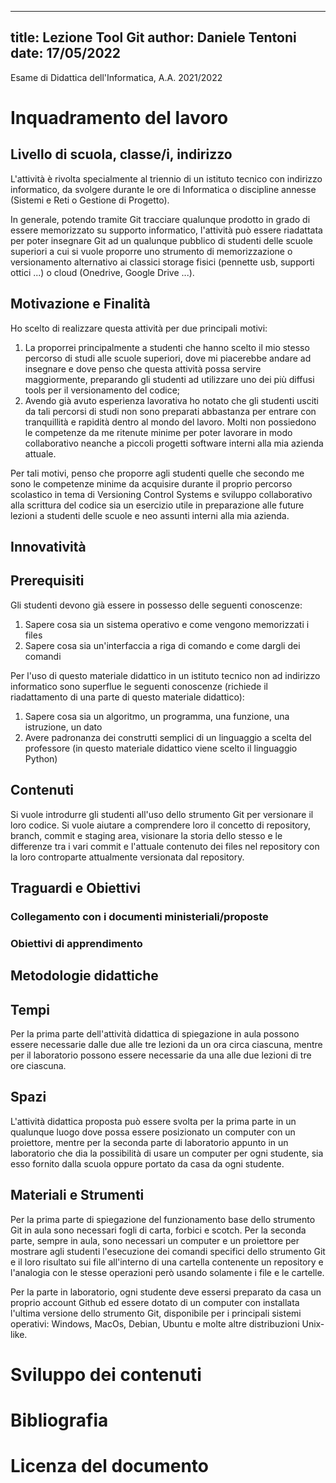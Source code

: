 <!--
SPDX-FileCopyrightText: 2022 Daniele Tentoni <daniele.tentoni.1996@gmail.com>

SPDX-License-Identifier: GPL-3.0-only
-->

---
title: Lezione Tool Git
author: Daniele Tentoni
date: 17/05/2022
---

Esame di Didattica dell'Informatica, A.A. 2021/2022

<!--
# Changelog (se necessario)

Se questa relazione è stata già consegnata in precedenza, indicare qui

* i cambiamenti più sificativi
* dove trovare un eventuale diff (se ritenuto necessario)
* risposte a eventuali domande/commenti fatti dai docenti sulle versioni precedenti
-->

# Inquadramento del lavoro

## Livello di scuola, classe/i, indirizzo

<!--
A chi è rivolta questa attività?

In quale specifica disciplina scolastica (o le discipline, ovviamente
l'informatica deve essere la disciplina prevalente) si colloca
l'attività?

- Per la scuola dell'infanzia / primaria / scuole \"medie\" si può fare riferimento a una delle discipline nelle Indicazioni Nazionali, nei Nuovi Scenari, e/o alla disciplina Informatica dalla Proposta CINI
- Per le scuole secondarie di secondo grado (superiori), fare riferimento ai documenti ministeriali e/o alla Proposta CINI.

Può essere---adattata---rivolta a studenti di diverse età e indirizzi?
-->

<!-- TODO: Controllare i documenti ministeriali e/o alla Proposta CINI -->
L'attività è rivolta specialmente al triennio di un istituto tecnico con indirizzo informatico, da svolgere durante le ore di Informatica o discipline annesse (Sistemi e Reti o Gestione di Progetto).

In generale, potendo tramite Git tracciare qualunque prodotto in grado di essere memorizzato su supporto informatico, l'attività può essere riadattata per poter insegnare Git ad un qualunque pubblico di studenti delle scuole superiori a cui si vuole proporre uno strumento di memorizzazione o versionamento alternativo ai classici storage fisici (pennette usb, supporti ottici ...) o cloud (Onedrive, Google Drive ...).

## Motivazione e Finalità

<!--
Perché avete scelto di realizzare questa specifica attività

Una sua brevissima descrizione generale
-->

Ho scelto di realizzare questa attività per due principali motivi:

1. La proporrei principalmente a studenti che hanno scelto il mio stesso percorso di studi alle scuole superiori, dove mi piacerebbe andare ad insegnare e dove penso che questa attività possa servire maggiormente, preparando gli studenti ad utilizzare uno dei più diffusi tools per il versionamento del codice;
2. Avendo già avuto esperienza lavorativa ho notato che gli studenti usciti da tali percorsi di studi non sono preparati abbastanza per entrare con tranquillità e rapidità dentro al mondo del lavoro. Molti non possiedono le competenze da me ritenute minime per poter lavorare in modo collaborativo neanche a piccoli progetti software interni alla mia azienda attuale.

Per tali motivi, penso che proporre agli studenti quelle che secondo me sono le competenze minime da acquisire durante il proprio percorso scolastico in tema di Versioning Control Systems e sviluppo collaborativo alla scrittura del codice sia un esercizio utile in preparazione alle future lezioni a studenti delle scuole e neo assunti interni alla mia azienda.

## Innovatività

<!--
Perché questa proposta è innovativa? Cosa è già presente su questo tema nella ricerca in Didattica dell'Informatica o nelle risorse disponibili online?
-->

## Prerequisiti

<!--
Elencare i contenuti che si suppone siano già stati svolti e appresi dagli studenti
-->

Gli studenti devono già essere in possesso delle seguenti conoscenze:
1. Sapere cosa sia un sistema operativo e come vengono memorizzati i files
2. Sapere cosa sia un'interfaccia a riga di comando e come dargli dei comandi

Per l'uso di questo materiale didattico in un istituto tecnico non ad indirizzo informatico sono superflue le seguenti conoscenze (richiede il riadattamento di una parte di questo materiale didattico):
1. Sapere cosa sia un algoritmo, un programma, una funzione, una istruzione, un dato
2. Avere padronanza dei construtti semplici di un linguaggio a scelta del professore (in questo materiale didattico viene scelto il linguaggio Python)

## Contenuti

<!--
Spiegare brevemente i contenuti. Se si tratta di contenuti banalmente chiari per un informatico, elencarli semplicemente. Se ci sono contenuti particolari o specifici illustrarli brevemente.
-->

Si vuole introdurre gli studenti all'uso dello strumento Git per versionare il loro codice. Si vuole aiutare a comprendere loro il concetto di repository, branch, commit e staging area, visionare la storia dello stesso e le differenze tra i vari commit e l'attuale contenuto dei files nel repository con la loro controparte attualmente versionata dal repository.

## Traguardi e Obiettivi

<!--
Quali traguardi e obiettivi di apprendimento si vuole raggiungere con le attività proposte?
-->

### Collegamento con i documenti ministeriali/proposte

<!--
Indicare quali traguardi/obiettivi presenti nei documenti rilevanti vengono
raggiunti (es. Indicazioni nazionali per il primo ciclo, Nuovi scenari,
Proposta CINI numerata, Indicazioni nazionali / linee guida per scuola
secondaria di secondo grado).
-->

### Obiettivi di apprendimento

<!--
E' obbligatorio scrivere gli obiettivi di apprendimento specifici basandosi su una tassonomia (es. Bloom rivisitata, Guerra-Frabboni-Arrigo, SOLO...)

E' possibile (ma non obbligatorio) organizzarli in termini di
* traguardi di competenze
* obiettivi di conoscenze e abilità
-->

## Metodologie didattiche

<!--
Elencare brevemente quali metodologie didattiche si utilizzano.

Da quelle più classiche (es. lezione frontale, dialogata... uno schema [qui](https://www.leonardope.it/pvw/app/default/pvw_img.php?sede_codice=PELS0001&doc=2130858)) a quelle più moderne (unplugged, cooperative learning, pair programming, flipped classroom) discusse o viste a lezione.

Massima libertà di introdurre altre metodologie non spiegate a lezione (es. EAS) con i dovuti riferimenti.

Se si parla di didattica della programmazione, fare anche riferimento ai relativi concetti (macchina concettuale, misconcezioni, visualizzazione, program comprehension) spiegati a lezione.
-->

## Tempi

<!--
Un'idea generale e indicativa dei tempi richiesti
-->

Per la prima parte dell'attività didattica di spiegazione in aula possono essere necessarie dalle due alle tre lezioni da un ora circa ciascuna, mentre per il laboratorio possono essere necessarie da una alle due lezioni di tre ore ciascuna.

## Spazi

<!--
Classe, laboratorio, cortile...
-->

L'attività didattica proposta può essere svolta per la prima parte in un qualunque luogo dove possa essere posizionato un computer con un proiettore, mentre per la seconda parte di laboratorio appunto in un laboratorio che dia la possibilità di usare un computer per ogni studente, sia esso fornito dalla scuola oppure portato da casa da ogni studente.

## Materiali e Strumenti

<!--
Quali materiali e strumenti (hardware e software, di ogni tipo, non solo informatico) sono necessari?
-->

Per la prima parte di spiegazione del funzionamento base dello strumento Git in aula sono necessari fogli di carta, forbici e scotch. Per la seconda parte, sempre in aula, sono necessari un computer e un proiettore per mostrare agli studenti l'esecuzione dei comandi specifici dello strumento Git e il loro risultato sui file all'interno di una cartella contenente un repository e l'analogia con le stesse operazioni però usando solamente i file e le cartelle.

Per la parte in laboratorio, ogni studente deve essersi preparato da casa un proprio account Github ed essere dotato di un computer con installata l'ultima versione dello strumento Git, disponibile per i principali sistemi operativi: Windows, MacOs, Debian, Ubuntu e molte altre distribuzioni Unix-like.

# Sviluppo dei contenuti

<!--
Questa deve essere la parte centrale e più corposa del documento.
Viene lasciata a voi massima libertà su come organizzarla.
Deve contenere almeno:
1. Materiale didattico per studenti
2. Guida per gli insegnanti
    * Consigli su come utilizzare il materiale didattico. E' possibile inframezzarli al materiale didattico per studenti (ma in tal caso chiarire bene cosa è per l'insegnante e cosa viene dato agli studenti)
    * Suggerimenti su come valutare il raggiungimento degli obiettivi di apprendimento da voi individuati (soprattutto valutazione formativa)
-->

# Bibliografia

<!--
Citare le fonti utilizzate (si consiglia ad esempio bibtex o biblatex)
-->

# Licenza del documento

<!--
Specificare la licenza del documento.

Sono caldeggiate licenze libere (es. [Creative Commons](https://creativecommons.org/licenses/by-sa/4.0/deed.it)), così da poter
condividere (es. pubblicazione sul Wiki) il documento con futuri
colleghi o insegnanti.

NB: non basta specificare una licenza, bisogna anche rispettarla (es. non includere testi o immagini con licenze non compatibili con quella scelta)
-->
